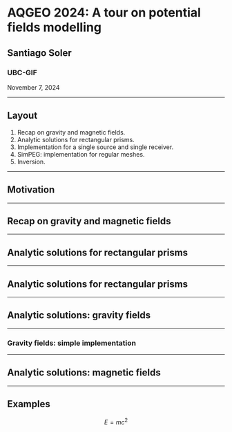 <!-- .slide: class="center" -->

# AQGEO 2024: A tour on potential fields modelling

## Santiago Soler

### UBC-GIF

November 7, 2024

---

## Layout

1. Recap on gravity and magnetic fields.
1. Analytic solutions for rectangular prisms.
1. Implementation for a single source and single receiver.
1. SimPEG: implementation for regular meshes.
1. Inversion.

---

## Motivation

<!--
Maybe add a motivation slide, showing that we usually measure data above the
earth surface, we remove the normal earth and the igrf field, so we can get the
signal of bodies with anomalous densities or magnetized bodies.
-->

---

## Recap on gravity and magnetic fields

<!--
Image of arbitrary body, with density and magnetization.
General equations for gravity and magnetic fields generated by it.
-->

---

## Analytic solutions for rectangular prisms

<!--
We usually discretize the subsurface using regular meshes. In SimPEG we use
regular meshes with rectangular cells.
We assign a constant physical property to each one of the meshes.
We need a way to compute the fields that the mesh generates on observation
points in the survey.
-->

---

## Analytic solutions for rectangular prisms

<!--
Show a prism with its boundaries.
Show integral equations.
Switch to shifted coordinates (coordinate system located on the observation
point).
-->

---

## Analytic solutions: gravity fields

<!--
Analytic solution to the gravity potential and acceleration components.
-->

---

### Gravity fields: simple implementation

<!--
Show a dumb implementation of the gravity fields.
-->

---

## Analytic solutions: magnetic fields

<!--
Analytic solution to the magnetic field components.
-->

---

## Examples

$$ E = mc^2 $$

